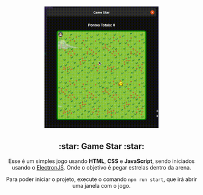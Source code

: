 <h1 align="center">
    <img alt="GIF de exemplo do Jogo" src="./video.gif" width="300px" />
</h1>

<h2 align="center">:star: Game Star :star:</h2>

<p align="center">Esse é um simples jogo usando <strong>HTML</strong>, <strong>CSS</strong> e <strong>JavaScript</strong>, sendo iniciados usando o <a href="https://www.electronjs.org/">ElectronJS</a>. Onde o objetivo é pegar estrelas dentro da arena.</p>

<p align="center">Para poder iniciar o projeto, execute o comando <code>npm run start</code>, que irá abrir uma janela com o jogo.</p>
